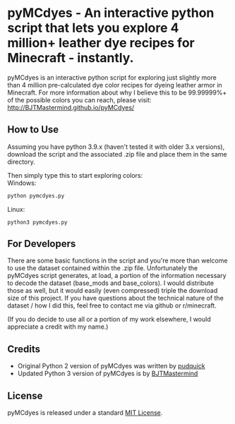 # pyMCdyes - An interactive python script that lets you explore 4 million+ leather dye recipes for Minecraft - instantly.

pyMCdyes is an interactive python script for exploring just slightly more than 4 million pre-calculated dye color recipes for dyeing leather armor in Minecraft. For more information about why I believe this to be 99.99999%+ of the possible colors you can reach, please visit: http://BJTMastermind.github.io/pyMCdyes/

## How to Use
Assuming you have python 3.9.x (haven't tested it with older 3.x versions), download the script and the associated .zip file and place them in the same directory.

Then simply type this to start exploring colors: <br>
Windows:
```cmd
python pymcdyes.py
```
Linux:
```
python3 pymcdyes.py
```

## For Developers
There are some basic functions in the script and you're more than welcome to use the dataset contained within the .zip file. Unfortunately the pyMCdyes script generates, at load, a portion of the information necessary to decode the dataset (base_mods and base_colors). I would distribute those as well, but it would easily (even compressed) triple the download size of this project. If you have questions about the technical nature of the dataset / how I did this, feel free to contact me via github or r/minecraft.

(If you do decide to use all or a portion of my work elsewhere, I would appreciate a credit with my name.)

## Credits

- Original Python 2 version of pyMCdyes was written by [pudquick](https://github.com/pudquick/pyMCdyes)
- Updated Python 3 version of pyMCdyes is by [BJTMastermind](https://github.com/BJTMastermind/pyMCdyes)

## License

pyMCdyes is released under a standard [MIT License](https://github.com/BJTMastermind/pyMCdyes/blob/master/LICENSE).

